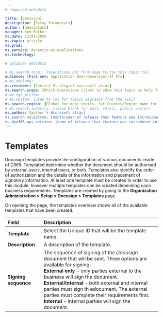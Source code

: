 ```yaml
---
# required metadata

title: [Docusign]
description: [Setup Parameters]
author: [ndavidson2]
manager: Kym Parker
ms.date: 12/01/2020
ms.topic: article
ms.prod: 
ms.service: dynamics-ax-applications
ms.technology: 

# optional metadata

# ms.search.form:  [Operations AOT form name to tie this topic to]
audience: [Pick one: Application User/Developer/IT Pro]
# ms.devlang: 
ms.reviewer: [Content Strategist microsoft alias]
ms.search.scope: [Which Operations client to show this topic as help for, to be set by content strategist, see list here: https://microsoft.sharepoint.com/teams/DynDoc/_layouts/15/WopiFrame.aspx?sourcedoc={23419e1c-eb64-42e9-aa9b-79875b428718}&action=edit&wd=target%28Core%20Dynamics%20AX%20CP%20requirements%2Eone%7C4CC185C0%2DEFAA%2D42CD%2D94B9%2D8F2A45E7F61A%2FVersions%20list%20for%20docs%20topics%7CC14BE630%2D5151%2D49D6%2D8305%2D554B5084593C%2F%29]
# ms.tgt_pltfrm: 
# ms.custom: [used by loc for topics migrated from the wiki]
ms.search.region: [Global for most topics. Set Country/Region name for localizations]
# ms.search.industry: [leave blank for most, retail, public sector]
ms.author: [author's Microsoft alias]
ms.search.validFrom: [month/year of release that feature was introduced in, in format yyyy-mm-dd]
ms.dyn365.ops.version: [name of release that feature was introduced in, see list here: https://microsoft.sharepoint.com/teams/DynDoc/_layouts/15/WopiFrame.aspx?sourcedoc={23419e1c-eb64-42e9-aa9b-79875b428718}&action=edit&wd=target%28Core%20Dynamics%20AX%20CP%20requirements%2Eone%7C4CC185C0%2DEFAA%2D42CD%2D94B9%2D8F2A45E7F61A%2FVersions%20list%20for%20docs%20topics%7CC14BE630%2D5151%2D49D6%2D8305%2D554B5084593C%2F%29]
---
```



# Templates

Docusign templates provide the configuration of various documents inside of D365.  Templated determine whether the document should be authorised by external users, internal users, or both.  Templates also identify the order of authorization and the details of the information and placement of *signatory* information.  At least one template must be created in order to use this module; however multiple templates can be created depending upon business requirements.  Templates are created by going to the **Organization Administration > Setup > Docusign > Templates** page.


On opening the page, the templates overview shows all of the available templates that have been created.


| **Field**                         | **Description**                      | 
| :-------------------------------- |:-------------------------------------| 
| **Template**                      | Select the Unique ID that will be the template name.   |
| **Description**                   | A description of the template.     |
| **Signing sequence**              | The sequence of signing of the *Docusign* document that will be sent.  Three options are available for signing: <br> **External only** - only parties external to the business will sign the document. <br> **External/Internal** - both external and internal parties must sign th edocument. The external parties must complete their requirements first. <br>  **Internal** - Internal parties will sign the document. | 


